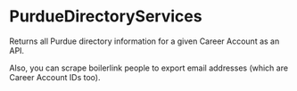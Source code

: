 # PurdueDirectoryServices
Returns all Purdue directory information for a given Career Account as an API.

Also, you can scrape boilerlink people to export email addresses (which are Career Account IDs too).
